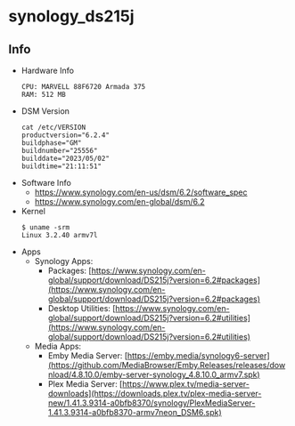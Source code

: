 # synology_ds215j

## Info
- Hardware Info
  ```
  CPU: MARVELL 88F6720 Armada 375
  RAM: 512 MB
  ```
- DSM Version
  ```
  cat /etc/VERSION
  productversion="6.2.4"
  buildphase="GM"
  buildnumber="25556"
  builddate="2023/05/02"
  buildtime="21:11:51"
  ```
- Software Info
  * https://www.synology.com/en-us/dsm/6.2/software_spec
  * https://www.synology.com/en-global/dsm/6.2
- Kernel
  ```
  $ uname -srm
  Linux 3.2.40 armv7l
  ```
- Apps
  * Synology Apps:
    * Packages: [https://www.synology.com/en-global/support/download/DS215j?version=6.2#packages](https://www.synology.com/en-global/support/download/DS215j?version=6.2#packages)
    * Desktop Utilities: [https://www.synology.com/en-global/support/download/DS215j?version=6.2#utilities](https://www.synology.com/en-global/support/download/DS215j?version=6.2#utilities)
  * Media Apps:
    * Emby Media Server: [https://emby.media/synology6-server](https://github.com/MediaBrowser/Emby.Releases/releases/download/4.8.10.0/emby-server-synology_4.8.10.0_armv7.spk)
    * Plex Media Server: [https://www.plex.tv/media-server-downloads](https://downloads.plex.tv/plex-media-server-new/1.41.3.9314-a0bfb8370/synology/PlexMediaServer-1.41.3.9314-a0bfb8370-armv7neon_DSM6.spk)
